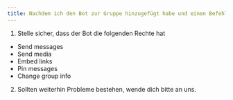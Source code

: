 ```yaml
---
title: Nachdem ich den Bot zur Gruppe hinzugefügt habe und einen Befehl eingegeben habe, antwortet er nicht.
---
```


1. Stelle sicher, dass der Bot die folgenden Rechte hat

- Send messages
- Send media
- Embed links
- Pin messages
- Change group info

2. Sollten weiterhin Probleme bestehen, wende dich bitte an uns.
